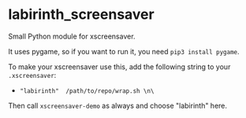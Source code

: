 # labirinth_screensaver
Small Python module for xscreensaver.

It uses pygame, so if you want to run it, you need `pip3 install pygame`.

To make your xscreensaver use this, add the following string to your `.xscreensaver`:
* `"labirinth" 	/path/to/repo/wrap.sh \n\`

Then call `xscreensaver-demo` as always and choose "labirinth" here.
